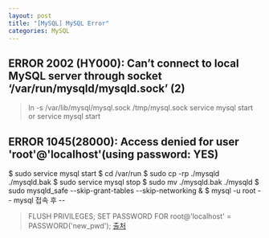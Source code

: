 ```yaml
---
layout: post
title: "[MySQL] MySQL Error"
categories: MySQL
---
```


ERROR 2002 (HY000): Can’t connect to local MySQL server through socket ‘/var/run/mysqld/mysqld.sock’ (2)
-------------
> ln -s /var/lib/mysql/mysql.sock /tmp/mysql.sock
> service mysql start or service mysql start

ERROR 1045(28000): Access denied for user 'root'@'localhost'(using password: YES)
-------------
$ sudo service mysql start
$ cd /var/run
$ sudo cp -rp ./mysqld ./mysqld.bak
$ sudo service mysql stop
$ sudo mv ./mysqld.bak ./mysqld
$ sudo mysqld_safe --skip-grant-tables --skip-networking &
$ mysql -u root
 -- mysql 접속 후 --
> FLUSH PRIVILEGES;
> SET PASSWORD FOR root@'localhost' = PASSWORD('new_pwd');
[출처](https://stackoverflow.com/questions/41984956/cant-reset-root-password-with-skip-grant-tables-on-ubuntu-16/41987711)